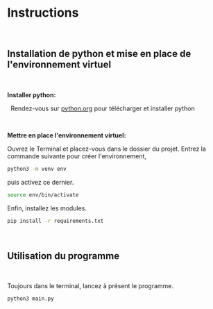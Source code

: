 # Instructions

<br />

## Installation de python et mise en place de l'environnement virtuel

<br />

**Installer python:**

&nbsp; Rendez-vous sur [python.org](https://www.python.org/downloads/) pour télécharger et installer python

<br />

**Mettre en place l'environnement virtuel:**

Ouvrez le Terminal et placez-vous dans le dossier du projet.
Entrez la commande suivante pour créer l'environnement,

```bash
python3 -m venv env
```

puis activez ce dernier. 

```bash
source env/bin/activate
```

Enfin, installez les modules.

```bash
pip install -r requirements.txt
```

<br />

## Utilisation du programme

<br />

Toujours dans le terminal, lancez à présent le programme.

```bash
python3 main.py
```
